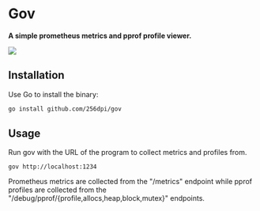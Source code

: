 # Gov

**A simple prometheus metrics and pprof profile viewer.**

![](http://joel-github-static.s3.amazonaws.com/gov/screenshot.png)

## Installation

Use Go to install the binary:

```bash
go install github.com/256dpi/gov
```

## Usage

Run gov with the URL of the program to collect metrics and profiles from.

```gov
gov http://localhost:1234
```

Prometheus metrics are collected from the "/metrics" endpoint while pprof
profiles are collected from the "/debug/pprof/{profile,allocs,heap,block,mutex}"
endpoints.
